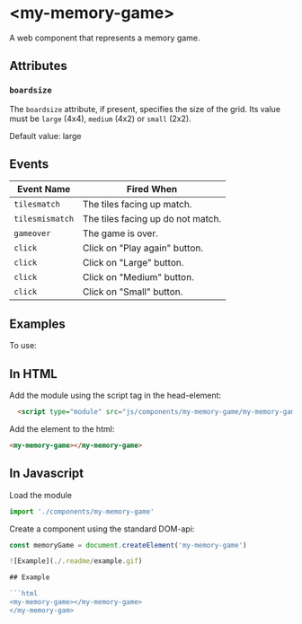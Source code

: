 # &lt;my-memory-game&gt;

A web component that represents a memory game.

## Attributes

### `boardsize`

The `boardsize` attribute, if present, specifies the size of the grid. Its value must be `large` (4x4), `medium` (4x2) or `small` (2x2).

Default value: large

## Events

| Event Name      | Fired When                        |
| --------------- | --------------------------------- |
| `tilesmatch`    | The tiles facing up match.        |
| `tilesmismatch` | The tiles facing up do not match. |
| `gameover`      | The game is over.                 |
| `click`         | Click on "Play again" button.     |
| `click`         | Click on "Large" button.          |
| `click`         | Click on "Medium" button.         |
| `click`         | Click on "Small" button.          |

## Examples

To use:

## In HTML
Add the module using the script tag in the head-element:
```HTML
  <script type="module" src="js/components/my-memory-game/my-memory-game.js"></script>
```

Add the element to the html:
```HTML
<my-memory-game></my-memory-game>
```

## In Javascript
Load the module
```Javascript
import './components/my-memory-game'
```
Create a component using the standard DOM-api:
```Javascript
const memoryGame = document.createElement('my-memory-game')

![Example](./.readme/example.gif)

## Example

```html
<my-memory-game></my-memory-game>
</my-memory-gam>
```


